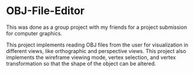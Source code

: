 # OBJ-File-Editor
This was done as a group project with my friends for a project submission for computer graphics.

This project implements reading OBJ files from the user for visualization in different views, like orthographic and perspective views. This project also implements the wireframe viewing mode, vertex selection, and vertex transformation so that the shape of the object can be altered.
